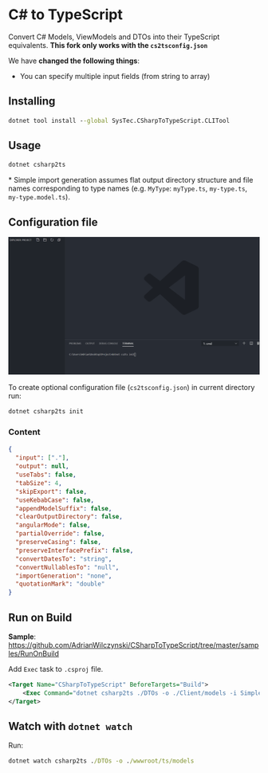 # C# to TypeScript

Convert C# Models, ViewModels and DTOs into their TypeScript equivalents.
**This fork only works with the `cs2tsconfig.json`**

We have **changed the following things**:

- You can specify multiple input fields (from string to array)

## Installing

```cmd
dotnet tool install --global SysTec.CSharpToTypeScript.CLITool
```

## Usage

```cmd
dotnet csharp2ts
```

\* Simple import generation assumes flat output directory structure and file names corresponding to type names (e.g. `MyType`: `myType.ts`, `my-type.ts`, `my-type.model.ts`).

## Configuration file

![Configuration File](img/configurationFile.gif)

To create optional configuration file (`cs2tsconfig.json`) in current directory run:

```cmd
dotnet csharp2ts init
```

### Content

```json
{
  "input": ["."],
  "output": null,
  "useTabs": false,
  "tabSize": 4,
  "skipExport": false,
  "useKebabCase": false,
  "appendModelSuffix": false,
  "clearOutputDirectory": false,
  "angularMode": false,
  "partialOverride": false,
  "preserveCasing": false,
  "preserveInterfacePrefix": false,
  "convertDatesTo": "string",
  "convertNullablesTo": "null",
  "importGeneration": "none",
  "quotationMark": "double"
}
```

## Run on Build

**Sample**: https://github.com/AdrianWilczynski/CSharpToTypeScript/tree/master/samples/RunOnBuild

Add `Exec` task to `.csproj` file.

```xml
<Target Name="CSharpToTypeScript" BeforeTargets="Build">
    <Exec Command="dotnet csharp2ts ./DTOs -o ./Client/models -i Simple -q Single -c" />
</Target>
```

## Watch with `dotnet watch`

Run:

```cmd
dotnet watch csharp2ts ./DTOs -o ./wwwroot/ts/models
```
